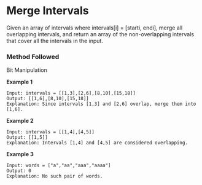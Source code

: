 # Merge Intervals

Given an array of intervals where intervals[i] = [starti, endi], merge all overlapping intervals, and return an array of the non-overlapping intervals that cover all the intervals in the input. 

### Method Followed
Bit Manipulation

**Example 1**
```
Input: intervals = [[1,3],[2,6],[8,10],[15,18]]
Output: [[1,6],[8,10],[15,18]]
Explanation: Since intervals [1,3] and [2,6] overlap, merge them into [1,6].
```
**Example 2**
```
Input: intervals = [[1,4],[4,5]]
Output: [[1,5]]
Explanation: Intervals [1,4] and [4,5] are considered overlapping.
```

**Example 3**
```
Input: words = ["a","aa","aaa","aaaa"]
Output: 0
Explanation: No such pair of words.
```